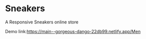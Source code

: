 # Sneakers
A Responsive Sneakers online store

Demo link:https://main--gorgeous-dango-22db99.netlify.app/Men
